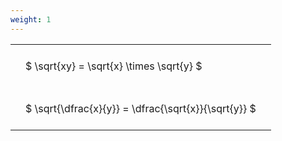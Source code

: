 ```yaml
---
weight: 1
---
```


<style type="text/css">
#T_765fd th.col_heading {
  text-align: left;
  font-size: 1em;
}
#T_765fd td {
  text-align: left;
  font-size: 1em;
  padding: 1.5em;
}
</style>
<table id="T_765fd">
  <thead>
  </thead>
  <tbody>
    <tr>
      <td id="T_765fd_row0_col0" class="data row0 col0" >$ \sqrt{xy} = \sqrt{x} \times \sqrt{y} $</td>
    </tr>
    <tr>
      <td id="T_765fd_row1_col0" class="data row1 col0" >$ \sqrt{\dfrac{x}{y}} = \dfrac{\sqrt{x}}{\sqrt{y}} $</td>
    </tr>
  </tbody>
</table>

